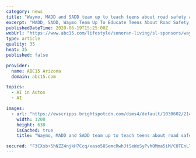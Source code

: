 ```yaml
---
category: news
title: "Waymo, MADD and SADD team up to teach teens about road safety and self-driving"
excerpt: "MADD, SADD, Waymo Team Up To Educate Teens About Road Safety and Self-Driving Across the United States, motor vehicle crashes are the leading cause of teen deaths. Sadly, many of these incidents are preventable."
publishedDateTime: 2020-06-19T15:25:00Z
webUrl: "https://www.abc15.com/lifestyle/sonoran-living/sl-sponsors/waymo-madd-and-sadd-team-up-to-teach-teens-about-road-safety-and-self-driving"
type: article
quality: 35
heat: 35
published: false

provider:
  name: ABC15 Arizona
  domain: abc15.com

topics:
  - AI in Autos
  - AI

images:
  - url: "https://ewscripps.brightspotcdn.com/dims4/default/1030602/2147483647/strip/true/crop/640x336+0+72/resize/1200x630!/quality/90/?url=http%3A%2F%2Fewscripps-brightspot.s3.amazonaws.com%2Fb9%2F12%2F4b5fcf5446b382a9bc58d0a61cb3%2Fknxv-sonoran-living-logo.jpg"
    width: 1200
    height: 630
    isCached: true
    title: "Waymo, MADD and SADD team up to teach teens about road safety and self-driving"

secured: "F3CXsb+5hNZZ4njkH7Ccq/xaso58SemcRwhJtSeWxSyPvhOMma5iM/C0TEnLTLRRQ8ooPaIlEWdagQXs/BwA422BPg10k1AUsCiOwSEQzlDn3XM9iJaSayP9ucB7jrXYJSxXIf2gCz+KQJUyDez1J8yWHoEGnUiAho3G4f4yYQ4r6ZjXG/pqRV0J+cp2lKFiGLiM4NS+VRhgTQC66Hn5eOI/6WUgVJHpFBtH5SGBDDz5OtGT2O7oK+QQTbsdSGs9QnbkEQyqKm2EbcQbhA0XKcl6zPpwptOduzaAGuOERbvylyD/U1dg/ZjNVIUsEyummfi8kmbkDbTXd5hDxlCGJw==;vGQEJYuStGi/n1QjGKf02A=="
---
```


